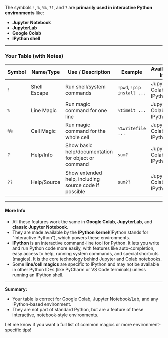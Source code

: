The symbols `!`, `%`, `%%`, `??`, and `?` are **primarily used in interactive Python environments** like:

- **Jupyter Notebook**
- **JupyterLab**
- **Google Colab**
- **IPython shell**

---

### Your Table (with Notes)

| Symbol | Name/Type    | Use / Description                                     | Example                    | Available In            |
| ------ | ------------ | ----------------------------------------------------- | -------------------------- | ----------------------- |
| `!`    | Shell Escape | Run shell/system commands                             | `!pwd`, `!pip install ...` | Jupyter, Colab, IPython |
| `%`    | Line Magic   | Run magic command for one line                        | `%timeit ...`              | Jupyter, Colab, IPython |
| `%%`   | Cell Magic   | Run magic command for the whole cell                  | `%%writefile ...`          | Jupyter, Colab, IPython |
| `?`    | Help/Info    | Show basic help/documentation for object or command   | `sum?`                     | Jupyter, Colab, IPython |
| `??`   | Help/Source  | Show extended help, including source code if possible | `sum??`                    | Jupyter, Colab, IPython |

---

#### **More Info**

- All these features work the same in **Google Colab**, **JupyterLab**, and **classic Jupyter Notebook**.
- They are made available by the **IPython kernel**(IPython stands for "Interactive Python"), which powers these environments.
- **IPython** is an interactive command-line tool for Python.
  It lets you write and run Python code more easily, with features like auto-completion, easy access to help, running system commands, and special shortcuts (magics).
  It is the core technology behind Jupyter and Colab notebooks.
- Some **line/cell magics** are specific to IPython and may not be available in other Python IDEs (like PyCharm or VS Code terminals) unless running an IPython shell.

---

**Summary:**

- Your table is correct for Google Colab, Jupyter Notebook/Lab, and any IPython-based environment.
- They are not part of standard Python, but are a feature of these interactive, notebook-style environments.

Let me know if you want a full list of common magics or more environment-specific tips!
